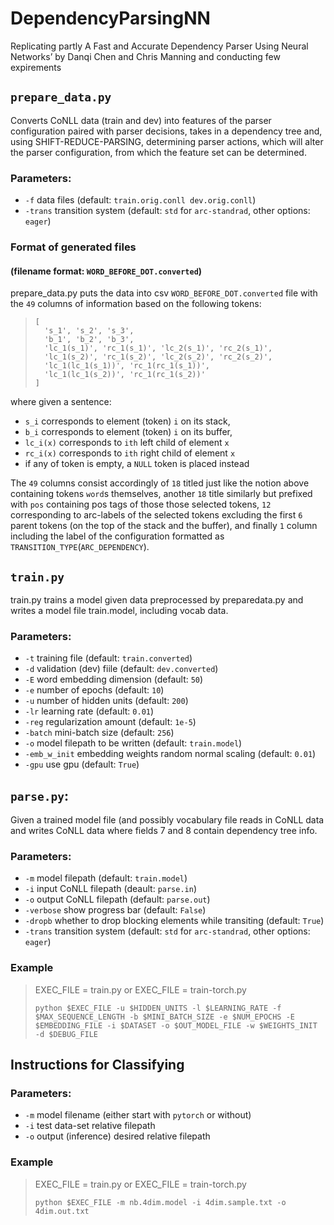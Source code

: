 # DependencyParsingNN
Replicating partly A Fast and Accurate Dependency Parser Using Neural Networks’ by Danqi Chen and Chris Manning and conducting few expirements 


## `prepare_data.py`
Converts CoNLL data (train and dev) into features of the parser configuration paired with parser decisions, takes in a dependency tree and, using SHIFT-REDUCE-PARSING, determining parser actions, which will alter the parser configuration, from which the feature set can be determined.

### Parameters:
  - `-f` data files (default: `train.orig.conll dev.orig.conll`)
  - `-trans` transition system (default: `std` for `arc-standrad`, other options: `eager`)

### Format of generated files
#### (filename format: `WORD_BEFORE_DOT.converted`)
prepare_data.py puts the data into csv `WORD_BEFORE_DOT.converted` file with the `49` columns of information based on the following tokens:
>     [
>       's_1', 's_2', 's_3',
>       'b_1', 'b_2', 'b_3',
>       'lc_1(s_1)', 'rc_1(s_1)', 'lc_2(s_1)', 'rc_2(s_1)',
>       'lc_1(s_2)', 'rc_1(s_2)', 'lc_2(s_2)', 'rc_2(s_2)',
>       'lc_1(lc_1(s_1))', 'rc_1(rc_1(s_1))',
>       'lc_1(lc_1(s_2))', 'rc_1(rc_1(s_2))'
>     ]

where given a sentence:
-  `s_i` corresponds to element (token) `i` on its stack, 
-  `b_i` corresponds to element (token) `i` on its buffer,
-  `lc_i(x)` corresponds to `ith` left child of element `x`
-  `rc_i(x)` corresponds to `ith` right child of element `x`
-  if any of token is empty, a `NULL` token is placed instead

The `49` columns consist accordingly of `18` titled just like the notion above containing tokens `word`s themselves, another `18` title similarly but prefixed with `pos` containing pos tags of those those selected tokens,  `12` corresponding to arc-labels of the selected tokens excluding the first `6` parent tokens (on the top of the stack and the buffer), and finally `1` column including the label of the configuration formatted as `TRANSITION_TYPE`(`ARC_DEPENDENCY`).

## `train.py`
train.py trains a model given data preprocessed by preparedata.py and writes a model file train.model, including vocab data.

### Parameters:
  - `-t` training file (default: `train.converted`)
  - `-d` validation (dev) fiile (default: `dev.converted`)
  - `-E` word embedding dimension (default: `50`)
  - `-e` number of epochs (default: `10`) 
  - `-u` number of hidden units (default: `200`)
  - `-lr` learning rate (default: `0.01`)
  - `-reg` regularization amount (default: `1e-5`)
  - `-batch` mini-batch size (default: `256`)
  - `-o` model filepath to be written (default: `train.model`)
  - `-emb_w_init` embedding weights random normal scaling (default: `0.01`)
  - `-gpu` use gpu (default: `True`)


## `parse.py`:
Given a trained model file (and possibly vocabulary file reads in CoNLL data and writes CoNLL data where fields 7 and 8 contain dependency tree info.

### Parameters:
  - `-m` model filepath (default: `train.model`)
  - `-i` input CoNLL filepath (deault: `parse.in`)
  - `-o` output CoNLL filepath (default: `parse.out`)
  - `-verbose` show progress bar (default: `False`)
  - `-dropb` whether to drop blocking elements while transiting (default: `True`)
  - `-trans` transition system (default: `std` for `arc-standrad`, other options: `eager`)

### Example
>
> EXEC_FILE = train.py
> or
> EXEC_FILE = train-torch.py 
> 
> `python $EXEC_FILE -u $HIDDEN_UNITS -l $LEARNING_RATE -f $MAX_SEQUENCE_LENGTH -b $MINI_BATCH_SIZE -e $NUM_EPOCHS -E $EMBEDDING_FILE -i $DATASET -o $OUT_MODEL_FILE -w $WEIGHTS_INIT -d $DEBUG_FILE`



## Instructions for Classifying
### Parameters:
  - `-m` model filename (either start with `pytorch` or without)
  - `-i` test data-set relative filepath
  - `-o` output (inference) desired relative filepath
  
  
### Example
>
> EXEC_FILE = train.py
> or
> EXEC_FILE = train-torch.py 
> 
> `python $EXEC_FILE -m nb.4dim.model -i 4dim.sample.txt -o 4dim.out.txt`
> 

<!-- ## Ideas for ‘Extra Mile’ work
This list is not exhaustive. As always, better analysis of the things you try and justification for what you
try will lead to more credit.
• As noted above, modify the features
• Try building an arc-eager model. Do the results differ much, in terms of LAS/UAS, run time, training
time, etc?
• Try different sets of external word embeddings, including the Collobert ones Danqi used and better
ones that have come out since.
• Try to perfectly replicate Danqi’s work: use a cubic nonlinear function, use external embeddings, use
POS tagger-generated tags, etc.
• Compare different (reasonable) hyperparameter/learning configuration variants; hidden unit size, number of layers, learning rates, gradient descent variants and schedules, etc.
• Ablate feature sets, introduce other new (meaningful) features
• Look for papers that cited Danqi’s paper. See if they came up with any advances and try implementing
them. -->
